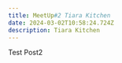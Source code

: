 ```yaml
---
title: MeetUp#2 Tiara Kitchen
date: 2024-03-02T10:58:24.724Z
description: Tiara Kitchen
---
```

Test Post2
